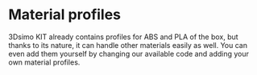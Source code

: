 # Material profiles
3Dsimo KIT already contains profiles for ABS and PLA of the box, but thanks to its nature, it can handle other materials easily as well. You can even add them yourself by changing our available code and adding your own material profiles.
